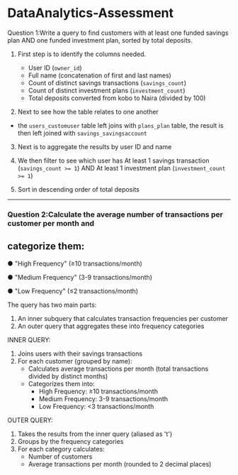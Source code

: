 # DataAnalytics-Assessment
Question 1:Write a query to find customers with at least one funded savings plan AND one funded investment plan, sorted by total deposits.



1. First step is to identify the columns needed.
   - User ID (`owner_id`)
   - Full name (concatenation of first and last names)
   - Count of distinct savings transactions (`savings_count`)
   - Count of distinct investment plans (`investment_count`)
   - Total deposits converted from kobo to Naira (divided by 100)

2. Next to see how the table relates to one another

  - the `users_customuser` table left joins with `plans_plan` table, the result is then left joined with `savings_savingsaccount`

3. Next is to aggregate the results by user ID and name

4.  We then filter to see which user has At least 1 savings transaction (`savings_count >= 1`) AND At least 1 investment plan (`investment_count >= 1`)

5. Sort in descending order of total deposits

___________________________________________
### Question 2:Calculate the average number of transactions per customer per month and
## categorize them:

● "High Frequency" (≥10 transactions/month)

● "Medium Frequency" (3-9 transactions/month)

● "Low Frequency" (≤2 transactions/month)


The query has two main parts:
1. An inner subquery that calculates transaction frequencies per customer
2. An outer query that aggregates these into frequency categories

INNER QUERY:
1. Joins users with their savings transactions
2. For each customer (grouped by name):
   - Calculates average transactions per month (total transactions divided by distinct months)
   - Categorizes them into:
     - High Frequency: ≥10 transactions/month
     - Medium Frequency: 3-9 transactions/month
     - Low Frequency: <3 transactions/month

OUTER QUERY:
1. Takes the results from the inner query (aliased as 't')
2. Groups by the frequency categories
3. For each category calculates:
   - Number of customers
   - Average transactions per month (rounded to 2 decimal places)
